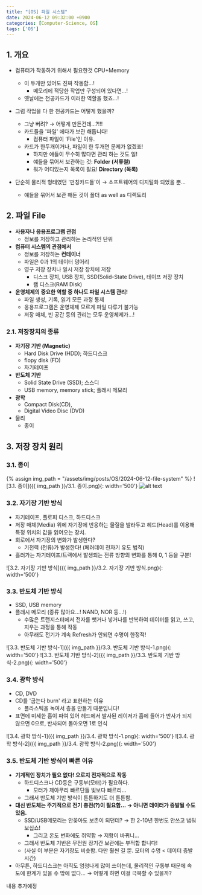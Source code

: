 ```yaml
---
title: "[OS] 파일 시스템"
date: 2024-06-12 09:32:00 +0900
categories: [Computer-Science, OS]
tags: ['OS']
---
```




## 1. 개요

- 컴퓨터가 작동하기 위해서 필요한것 CPU+Memory
  - 이 두개만 있어도 진짜 작동함...!
    - 메모리에 적당한 작업만 구성되어 있다면...!
  - 옛날에는 천공카드가 이러한 역할을 했죠...!
- 그럼 작업을 다 한 천공카드는 어떻게 했을까?
  - 그냥 버려? → 어떻게 만든건데...?!!!
  - 카드들을 '파일' 에다가 보관 해둡니다!
    - 컴퓨터 파일이 'File'인 이유.
  - 카드가 한두개이거나, 파일이 한 두개면 문제가 없겠죠!
    - 하지만 얘들이 무수히 많다면 관리 하는 것도 일!
    - 얘들을 묶어서 보관하는 것: **Folder (서류철)**
    - 뭐가 어디있는지 목록이 필요! **Directory (목록)**

- 단순히 물리적 형태였던 '펀칭카드들'이 → 소프트웨어의 디지털화 되었을 뿐...
  - 얘들을 묶어서 보관 해둔 것이 폴더 as well as 디렉토리



## 2. 파일 File

- **사용자나 응용프로그램 관점**
  - 정보를 저장하고 관리하는 논리적인 단위
- **컴퓨터 시스템의 관점에서**
  - 정보를 저장하는 **컨테이너**
  - 파일은 0과 1의 데이터 덩어리
  - 영구 저장 장치나 일시 저장 장치에 저장
    - 디스크 장치, USB 장치, SSD(Solid-State Drive), 테이프 저장 장치
    - 램 디스크(RAM Disk)
- **운영체제의 중요한 역할 중 하나도 파일 시스템 관리!**
  - 파일 생성, 기록, 읽기 모든 과정 통제
  - 응용프로그램은 운영체제 모르게 파일 다루기 불가능
  - 저장 매체, 빈 공간 등의 관리는 모두 운영체제가...!

### 2.1. 저장장치의 종류

- **자기장 기반 (Magnetic)**
  - Hard Disk Drive (HDD); 하드디스크
  - flopy disk (FD)
  - 자기테이프
- **반도체 기반**
  - Solid State Drive (SSD); 스스디
  - USB memory, memory stick; 플래시 메모리
- **광학**
  - Compact Disk(CD),
  - Digital Video Disc (DVD)
- 물리
  - 종이



## 3. 저장 장치 원리

### 3.1. 종이

{% assign img_path = "/assets/img/posts/OS/2024-06-12-file-system" %}
![3.1. 종이]({{ img_path }}/3.1. 종이.png){: width='500'}
![alt text](image-0.png)

### 3.2. 자기장 기반 방식

- 자기테이프, 플로피 디스크, 하드디스크
- 저장 매체(Media) 위에 자기장에 반응하는 물질을 발라두고 헤드(Head)를 이용해 특정 위치의 값을 읽어오는 장치.
- 회로에서 자기장의 변화가 발생한다?
  - 기전력 (전류)가 발생한다! (페러데이 전자기 유도 법칙)
- 흘러가는 자기테이프/트랙에서 발생되는 전류 방향의 변화를 통해 0, 1 등을 구분!

![3.2. 자기장 기반 방식]({{ img_path }}/3.2. 자기장 기반 방식.png){: width='500'}

### 3.3. 반도체 기반 방식

- SSD, USB memory
- 플래시 메모리 (종류 많아요...! NAND, NOR 등...!)
  - 수많은 트랜지스터에서 전자를 뺏거나 넣거나를 반복하여 데이터를 읽고, 쓰고, 지우는 과정을 통해 작동
  - 아무래도 전기가 계속 Refresh가 안되면 수명이 한정적!

![3.3. 반도체 기반 방식-1]({{ img_path }}/3.3. 반도체 기반 방식-1.png){: width='500'}
![3.3. 반도체 기반 방식-2]({{ img_path }}/3.3. 반도체 기반 방식-2.png){: width='500'}

### 3.4. 광학 방식

- CD, DVD
- CD를 '굽는다 burn' 라고 표현하는 이유
  - 플라스틱을 녹여서 층을 만들기 때문입니다!
- 표면에 미세한 홈이 파여 있어 헤드에서 발사된 레이저가 홈에 들어가 반사가 되지 않으면 0으로, 반사되어 돌아오면 1로 인식

![3.4. 광학 방식-1]({{ img_path }}/3.4. 광학 방식-1.png){: width='500'}
![3.4. 광학 방식-2]({{ img_path }}/3.4. 광학 방식-2.png){: width='500'}

### 3.5. 반도체 기반 방식이 빠른 이유

- **기계적인 장치가 필요 없다! 오로지 전자적으로 작동**
  - 하드디스크나 CD등은 구동부(모터)가 필요하다.
    - 모터가 제아무리 빠르단들 빛보다 빠르리...
  - 그래서 반도체 기반 방식이 튼튼하기도 더 튼튼함.
- **대신 반도체는 주기적으로 전기 충전(?)이 필요함... → 아니면 데이터가 증발될 수도 있음.**
  - SSD/USB메모리는 안꽂아도 보존이 되던데? → 한 2-10년 한번도 안쓰고 냅둬보십쇼!
    - 그리고 온도 변화에도 취약함 → 저항이 바뀌니...
  - 그래서 반도체 기반은 무전원 장기간 보관에는 부적합 합니다!
  - (사실 이 부분은 자기장도 비슷함. 다만 훨씬 길 뿐. 모터의 수명 < 데이터 증발 시간)
- 아무튼, 하드디스크는 아직도 엄청나게 많이 쓰이는데, 물리적인 구동부 때문에
속도에 한계가 있을 수 밖에 없다... → 어떻게 하면 이걸 극복할 수 있을까?

내용 추가예정